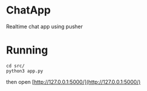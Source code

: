 # ChatApp
Realtime chat app using pusher

# Running
```
cd src/
python3 app.py
```

then open [http://127.0.0.1:5000/](http://127.0.0.1:5000/)
